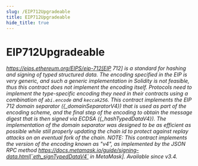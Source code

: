 ```yaml
---
slug: /EIP712Upgradeable
title: EIP712Upgradeable
hide_title: true
---
```

# EIP712Upgradeable







*https://eips.ethereum.org/EIPS/eip-712[EIP 712] is a standard for hashing and signing of typed structured data. The encoding specified in the EIP is very generic, and such a generic implementation in Solidity is not feasible, thus this contract does not implement the encoding itself. Protocols need to implement the type-specific encoding they need in their contracts using a combination of `abi.encode` and `keccak256`. This contract implements the EIP 712 domain separator ({_domainSeparatorV4}) that is used as part of the encoding scheme, and the final step of the encoding to obtain the message digest that is then signed via ECDSA ({_hashTypedDataV4}). The implementation of the domain separator was designed to be as efficient as possible while still properly updating the chain id to protect against replay attacks on an eventual fork of the chain. NOTE: This contract implements the version of the encoding known as &quot;v4&quot;, as implemented by the JSON RPC method https://docs.metamask.io/guide/signing-data.html[`eth_signTypedDataV4` in MetaMask]. _Available since v3.4._*


